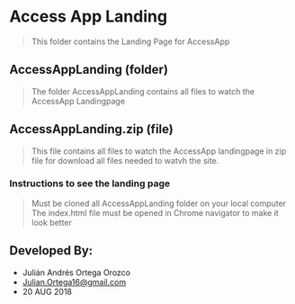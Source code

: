 # Access App Landing
>This folder contains the Landing Page for AccessApp

## AccessAppLanding (folder)
>The folder AccessAppLanding contains all files to watch the AccessApp Landingpage

## AccessAppLanding.zip (file)
>This file contains all files to watch the AccessApp landingpage in zip file for download all files needed to watvh the site. 

### Instructions to see the landing page
> Must be cloned all AccessAppLanding folder on your local computer
> The index.html file must be opened in Chrome navigator to make it look better

## Developed By:
* Julián Andrés Ortega Orozco
* Julian.Ortega16@gmail.com
* 20 AUG 2018
